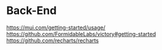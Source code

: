 # Back-End

https://mui.com/getting-started/usage/
https://github.com/FormidableLabs/victory#getting-started
https://github.com/recharts/recharts
